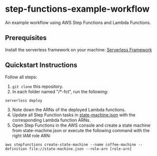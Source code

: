 # step-functions-example-workflow
An example workflow using AWS Step Functions and Lambda Functions.

## Prerequisites
Install the serverless framework on your machine:
[Serverless Framework](https://serverless.com/)

## Quickstart Instructions
Follow all steps:

1. ```git clone``` this repository.
2. In each folder named "/*-fct", run the following:
```
serverless deploy
```
3. Note down the ARNs of the deployed Lambda functions.
4. Update all Step Function tasks in [state-machine.json](state-machine.json) with the corresponding Lambda function ARNs.
5. Open Step Functions in the AWS console and create a state machine from state-machine.json or execute the following command with the right IAM role ARN:
```
aws stepfunctions create-state-machine --name coffee-machine --definition file://state-machine.json --role-arn [role-arn]
```
